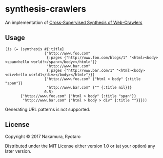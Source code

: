 # synthesis-crawlers

An implementation of [Cross-Supervised Synthesis of Web-Crawlers](http://dl.acm.org/citation.cfm?id=2884842)

## Usage

    (is (= (synthesis #{:title} 
                      {"http://www.foo.com" 
                       {:pages {"http://www.foo.com/blogs/1" "<html><body><span>hello world!</span></body></html>"}}
                       "http://www.bar.com" 
                       {:pages {"http://www.bar.com/1" "<html><body><div>hello world1</div></body></html>"}}}
                      {"http://www.foo.com" {"html > body" {:title "span"}}
                       "http://www.bar.com" {"" {:title nil}}}
                      0.5)
           {"http://www.foo.com" {"html > body" {:title "span"}} 
            "http://www.bar.com" {"html > body > div" {:title ""}}}))
 
Generating URL patterns is not supported. 

## License

Copyright © 2017 Nakamura, Ryotaro

Distributed under the MIT License either version 1.0 or (at
your option) any later version.
